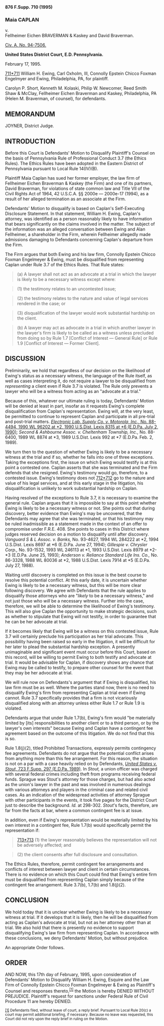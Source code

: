 **876 F.Supp. 710 (1995)**

### Maia CAPLAN  
v.  
Fellheimer Eichen BRAVERMAN & Kaskey and David Braverman.

[Civ. A. No. 94-7506.](https://scholar.google.com/scholar?scidkt=12482055106308189192&as_sdt=2&hl=en)

**United States District Court, E.D. Pennsylvania.**

February 17, 1995.

[711](https://scholar.google.com/scholar_case?case=6279114166072594961&q=876+F.+Supp.+710&hl=en&as_sdt=6,34#p711)[\*711](https://scholar.google.com/scholar_case?case=6279114166072594961&q=876+F.+Supp.+710&hl=en&as_sdt=6,34#p711) William H. Ewing, Carl Oxholm, III, Connolly Epstein Chicco Foxman Engelmyer and Ewing, Philadelphia, PA, for plaintiff.

Carolyn P. Short, Kenneth M. Kolaski, Philip W. Newcomer, Reed Smith Shaw & McClay, Fellheimer Eichen Braverman and Kaskey, Philadelphia, PA (Helen M. Braverman, of counsel), for defendants.

## MEMORANDUM

JOYNER, District Judge.

## INTRODUCTION

Before this Court is Defendants' Motion to Disqualify Plaintiff's Counsel on the basis of Pennsylvania Rule of Professional Conduct 3.7 (the Ethics Rules). The Ethics Rules have been adopted in the Eastern District of Pennsylvania pursuant to Local Rule 14(IV)(B).

Plaintiff Maia Caplan has sued her former employer, the law firm of Fellheimer Eichen Braverman & Kaskey (the Firm) and one of its partners, David Braverman, for violations of state common law and Title VII of the Civil Rights Act of 1964, 42 U.S.C.A. §§ 2000e — 2000e-17 (1994), as a result of her alleged termination as an associate at the Firm.

Defendants' Motion to disqualify is based on Caplan's Self-Executing Disclosure Statement. In that statement, William H. Ewing, Caplan's attorney, was identified as a person reasonably likely to have information that bears significantly on the claims involved in the matter. The subject of the information was an alleged conversation between Ewing and Alan Fellheimer, a shareholder in the Firm, wherein Fellheimer allegedly made admissions damaging to Defendants concerning Caplan's departure from the Firm.

The Firm argues that both Ewing and his law firm, Connolly Epstein Chicco Foxman Engelmeyer & Ewing, must be disqualified from representing Caplan under Rule 3.7 of the Ethics Rules. That Rule states:

> (a) A lawyer shall not act as an advocate at a trial in which the lawyer is likely to be a necessary witness except where:

> (1) the testimony relates to an uncontested issue;

> (2) the testimony relates to the nature and value of legal services rendered in the case; or

> (3) disqualification of the lawyer would work substantial hardship on the client.

> (b) A lawyer may act as advocate in a trial in which another lawyer in the lawyer's firm is likely to be called as a witness unless precluded from doing so by Rule 1.7 \[Conflict of Interest — General Rule\] or Rule 1.9 \[Conflict of Interest — Former Client\].

## DISCUSSION

Preliminarily, we hold that regardless of our decision on the likelihood of Ewing's status as a necessary witness, the language of the Rule itself, as well as cases interpreting it, do not require a lawyer to be disqualified from _representing_ a client even if Rule 3.7 is violated. The Rule only prevents a lawyer who will be a witness from acting as an "advocate at a trial."

Because of this, whatever our ultimate ruling is today, Defendants' Motion will be denied at least in part, insofar as it requests Ewing's complete disqualification from Caplan's representation. Ewing will, at the very least, be permitted to continue to represent Caplan and participate in all pre-trial and post-trial matters. [_Electronic Lab. Supply Co. v. Motorola, Inc.,_ No. 88-4494, 1990 WL 96202 at \*2, 1990 U.S.Dist. Lexis 8315 at \*6 (E.D.Pa. July 2, 1990)](https://scholar.google.com/scholar_case?about=11082215076758656061&q=876+F.+Supp.+710&hl=en&as_sdt=6,34); _Second & Ashbourne Assoc. v. Cheltenham Township, Inc.,_ No. 88-6400, 1989 WL 8874 at \*3, 1989 U.S.Dist. Lexis 992 at \*7 (E.D.Pa. Feb. 2, 1989).

We turn then to the question of whether Ewing is likely to be a necessary witness at the trial and if so, whether he falls into one of three exceptions. Taking the exceptions first, the issue on which Ewing would testify is at this point a contested one. Caplan asserts that she was terminated and the Firm defends that she resigned. Ewing's testimony would go, therefore, to a contested issue. Ewing's testimony does not [712](https://scholar.google.com/scholar_case?case=6279114166072594961&q=876+F.+Supp.+710&hl=en&as_sdt=6,34#p712)[\*712](https://scholar.google.com/scholar_case?case=6279114166072594961&q=876+F.+Supp.+710&hl=en&as_sdt=6,34#p712) go to the nature and value of his legal services, and at this early stage in the litigation, his disqualification is unlikely to work substantial hardship on Caplan.

Having resolved of the exceptions to Rule 3.7, it is necessary to examine the general rule. Caplan argues that it is impossible to say at this point whether Ewing is likely to be a necessary witness or not. She points out that during discovery, better evidence than Ewing's may be uncovered, that the Defendants may agree that she was terminated, or that his testimony may be ruled inadmissible as a statement made in the context of an offer to compromise under F.R.E. 408. She points to cases in this District where judges reserved decision on a motion to disqualify until after discovery. _Vanguard S & L Assoc. v. Banks,_ No. 93-4627, 1994 WL 284222 at \*2, 1994 U.S.Dist. Lexis 8697 at \*6 (E.D.Pa. June 27, 1994); _Gillespie v. Chrysler Corp.,_ No. 93-1532, 1993 WL 246113 at \*1, 1993 U.S.Dist. Lexis 8979 at \*2-\*3 (E.D.Pa. June 25, 1993); _Anderson v. Reliance Standard Life Ins. Co.,_ No. 86-3328, 1988 WL 80036 at \*2, 1988 U.S.Dist. Lexis 7914 at \*5 (E.D.Pa. July 27, 1988).

Waiting until discovery is completed on this issue is the best course to resolve this potential conflict. At this early date, it is uncertain whether Ewing is likely to be a necessary witness, but this will be more clear following discovery. We agree with Defendants that the rule applies to disqualify those attorneys who are "_likely_ to be a necessary witness," and not just those who _will_ be a necessary witness. Further into the case, therefore, we will be able to determine the likelihood of Ewing's testimony. This will also give Caplan the opportunity to make strategic decisions, such as whether to stipulate that Ewing will not testify, in order to guarantee that he can be her advocate at trial.

If it becomes likely that Ewing will be a witness on this contested issue, Rule 3.7 will certainly preclude his participation as her trial advocate. This possibility having been raised so early in the litigation, it will be difficult for her later to plead the substantial hardship exception. A presently unimaginable and significant event must occur before this Court, based on this record, will be willing to permit Ewing to both testify and advocate at trial. It would be advisable for Caplan, if discovery shows any chance that Ewing may be called to testify, to prepare other counsel for the event that they may be her advocate at trial.

We will rule now on Defendants's argument that if Ewing is disqualified, his law firm must be as well. Where the parties stand now, there is no need to disqualify Ewing's firm from representing Caplan at trial even if Ewing cannot. Rule 3.7 specifically provides that a firm is not vicariously disqualified along with an attorney unless either Rule 1.7 or Rule 1.9 is violated.

Defendants argue that under Rule 1.7(b), Ewing's firm would "be materially limited by \[its\] responsibilities to another client or to a third person, or by the lawyer's own interests" because Ewing and Caplan have a contingent fee agreement based on the outcome of this litigation. We do not find that this is so.

Rule 1.8(j)(2), titled Prohibited Transactions, expressly permits contingency fee agreements. Defendants do not argue that the potential conflict arises from anything more than this fee arrangement. For this reason, the situation is not on a par with a case heavily relied on by Defendants, [_United States v. Stout,_ 723 F.Supp. 297 (E.D.Pa. 1989)](https://scholar.google.com/scholar_case?case=15397955273778801844&q=876+F.+Supp.+710&hl=en&as_sdt=6,34). In _Stout,_ a union officer was charged with several federal crimes including theft from programs receiving federal funds. Sprague was Stout's attorney for those charges, but had also acted as the union's lawyer in the past and was involved in numerous dealings with various attorneys and players in the criminal case and related civil cases. As an indication of the widespread activities of attorney Sprague with other participants in the events, it took five pages for the District Court just to describe the background. _Id._ at 298-302. _Stout_'s facts, therefore, are far from the facts at bar, where a common contingent fee is at issue.

In addition, even if Ewing's representation would be materially limited by his own interest in a contingent fee, Rule 1.7(b) would specifically permit the representation if:

> [713](https://scholar.google.com/scholar_case?case=6279114166072594961&q=876+F.+Supp.+710&hl=en&as_sdt=6,34#p713)[\*713](https://scholar.google.com/scholar_case?case=6279114166072594961&q=876+F.+Supp.+710&hl=en&as_sdt=6,34#p713) (1) the lawyer reasonably believes the representation will not be adversely affected; and

> (2) the client consents after full disclosure and consultation.

The Ethics Rules, therefore, permit contingent fee arrangements and conflicts of interest between lawyer and client in certain circumstances. There is no evidence on which this Court could find that Ewing's entire firm must be disqualified from representing Caplan simply because of the contingent fee arrangement. Rule 3.7(b), 1.7(b) and 1.8(j)(2).

## CONCLUSION

We hold today that it is unclear whether Ewing is likely to be a necessary witness at trial. If it develops that it is likely, then he will be disqualified from acting as Caplan's advocate at trial, but not as her attorney other than at trial. We also hold that there is presently no evidence to support disqualifying Ewing's law firm from representing Caplan. In accordance with these conclusions, we deny Defendants' Motion, but without prejudice.

An appropriate Order follows.

## ORDER

AND NOW, this 17th day of February, 1995, upon consideration of Defendants' Motion to Disqualify William H. Ewing, Esquire and the Law Firm of Connolly Epstein Chicco Foxman Engelmeyer & Ewing as Plaintiff's Counsel and responses thereto,<sup><a href="https://scholar.google.com/scholar_case?case=6279114166072594961&amp;q=876+F.+Supp.+710&amp;hl=en&amp;as_sdt=6,34#[1]" name="r[1]">[1]</a></sup> the Motion is hereby DENIED WITHOUT PREJUDICE. Plaintiff's request for sanctions under Federal Rule of Civil Procedure 11 are hereby DENIED.

<small><a href="https://scholar.google.com/scholar_case?case=6279114166072594961&amp;q=876+F.+Supp.+710&amp;hl=en&amp;as_sdt=6,34#r[1]" name="[1]">[1]</a> Defendants filed, without leave of court, a reply brief. Pursuant to Local Rule 20(c) a court may permit additional briefing, if necessary. Because no leave was requested, this Court did not rely upon the reply brief in ruling on the Motion.</small>